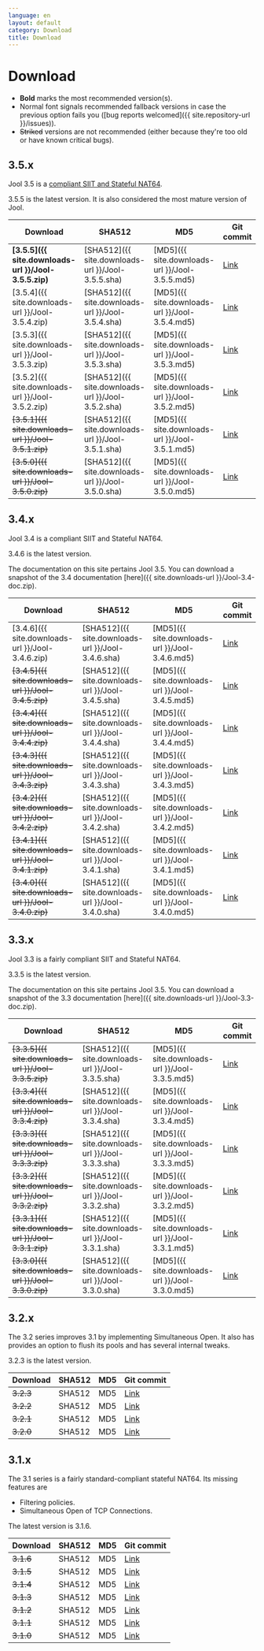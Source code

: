 ```yaml
---
language: en
layout: default
category: Download
title: Download
---
```


# Download

<!--
	BTW: These links are absolute because we don't version track the files.
	If they were relative, they would break when the documentation is
	generated manually.
-->

- **Bold** marks the most recommended version(s).
- Normal font signals recommended fallback versions in case the previous option fails you ([bug reports welcomed]({{ site.repository-url }}/issues)).
- <del>Striked</del> versions are not recommended (either because they're too old or have known critical bugs).

## 3.5.x

Jool 3.5 is a [compliant SIIT and Stateful NAT64](intro-jool.html#compliance).

3.5.5 is the latest version. It is also considered the most mature version of Jool.

| Download | SHA512 | MD5| Git commit |
|----------|--------|----|------------|
| **[3.5.5]({{ site.downloads-url }}/Jool-3.5.5.zip)** | [SHA512]({{ site.downloads-url }}/Jool-3.5.5.sha) | [MD5]({{ site.downloads-url }}/Jool-3.5.5.md5) | <a href="{{ site.repository-url }}/tree/v3.5.5" target="_blank">Link</a> |
| [3.5.4]({{ site.downloads-url }}/Jool-3.5.4.zip) | [SHA512]({{ site.downloads-url }}/Jool-3.5.4.sha) | [MD5]({{ site.downloads-url }}/Jool-3.5.4.md5) | <a href="{{ site.repository-url }}/tree/v3.5.4" target="_blank">Link</a> |
| [3.5.3]({{ site.downloads-url }}/Jool-3.5.3.zip) | [SHA512]({{ site.downloads-url }}/Jool-3.5.3.sha) | [MD5]({{ site.downloads-url }}/Jool-3.5.3.md5) | <a href="{{ site.repository-url }}/tree/v3.5.3" target="_blank">Link</a> |
| [3.5.2]({{ site.downloads-url }}/Jool-3.5.2.zip) | [SHA512]({{ site.downloads-url }}/Jool-3.5.2.sha) | [MD5]({{ site.downloads-url }}/Jool-3.5.2.md5) | <a href="{{ site.repository-url }}/tree/v3.5.2" target="_blank">Link</a> |
| <del>[3.5.1]({{ site.downloads-url }}/Jool-3.5.1.zip)</del> | [SHA512]({{ site.downloads-url }}/Jool-3.5.1.sha) | [MD5]({{ site.downloads-url }}/Jool-3.5.1.md5) | <a href="{{ site.repository-url }}/tree/v3.5.1" target="_blank">Link</a> |
| <del>[3.5.0]({{ site.downloads-url }}/Jool-3.5.0.zip)</del> | [SHA512]({{ site.downloads-url }}/Jool-3.5.0.sha) | [MD5]({{ site.downloads-url }}/Jool-3.5.0.md5) | <a href="{{ site.repository-url }}/tree/v3.5.0" target="_blank">Link</a> |

## 3.4.x

Jool 3.4 is a compliant SIIT and Stateful NAT64.

3.4.6 is the latest version.

The documentation on this site pertains Jool 3.5. You can download a snapshot of the 3.4 documentation [here]({{ site.downloads-url }}/Jool-3.4-doc.zip).

| Download | SHA512 | MD5| Git commit |
|----------|--------|----|------------|
| [3.4.6]({{ site.downloads-url }}/Jool-3.4.6.zip) | [SHA512]({{ site.downloads-url }}/Jool-3.4.6.sha) | [MD5]({{ site.downloads-url }}/Jool-3.4.6.md5) | <a href="{{ site.repository-url }}/tree/v3.4.6" target="_blank">Link</a> |
| <del>[3.4.5]({{ site.downloads-url }}/Jool-3.4.5.zip)</del> | [SHA512]({{ site.downloads-url }}/Jool-3.4.5.sha) | [MD5]({{ site.downloads-url }}/Jool-3.4.5.md5) | <a href="{{ site.repository-url }}/tree/v3.4.5" target="_blank">Link</a> |
| <del>[3.4.4]({{ site.downloads-url }}/Jool-3.4.4.zip)</del> | [SHA512]({{ site.downloads-url }}/Jool-3.4.4.sha) | [MD5]({{ site.downloads-url }}/Jool-3.4.4.md5) | <a href="{{ site.repository-url }}/tree/v3.4.4" target="_blank">Link</a> |
| <del>[3.4.3]({{ site.downloads-url }}/Jool-3.4.3.zip)</del> | [SHA512]({{ site.downloads-url }}/Jool-3.4.3.sha) | [MD5]({{ site.downloads-url }}/Jool-3.4.3.md5) | <a href="{{ site.repository-url }}/tree/v3.4.3" target="_blank">Link</a> |
| <del>[3.4.2]({{ site.downloads-url }}/Jool-3.4.2.zip)</del> | [SHA512]({{ site.downloads-url }}/Jool-3.4.2.sha) | [MD5]({{ site.downloads-url }}/Jool-3.4.2.md5) | <a href="{{ site.repository-url }}/tree/v3.4.2" target="_blank">Link</a> |
| <del>[3.4.1]({{ site.downloads-url }}/Jool-3.4.1.zip)</del> | [SHA512]({{ site.downloads-url }}/Jool-3.4.1.sha) | [MD5]({{ site.downloads-url }}/Jool-3.4.1.md5) | <a href="{{ site.repository-url }}/tree/v3.4.1" target="_blank">Link</a> |
| <del>[3.4.0]({{ site.downloads-url }}/Jool-3.4.0.zip)</del> | [SHA512]({{ site.downloads-url }}/Jool-3.4.0.sha) | [MD5]({{ site.downloads-url }}/Jool-3.4.0.md5) | <a href="{{ site.repository-url }}/tree/v3.4.0" target="_blank">Link</a> |

## 3.3.x

Jool 3.3 is a fairly compliant SIIT and Stateful NAT64.

3.3.5 is the latest version.

The documentation on this site pertains Jool 3.5. You can download a snapshot of the 3.3 documentation [here]({{ site.downloads-url }}/Jool-3.3-doc.zip).

| Download | SHA512 | MD5| Git commit |
|----------|--------|----|------------|
| <del>[3.3.5]({{ site.downloads-url }}/Jool-3.3.5.zip)</del> | [SHA512]({{ site.downloads-url }}/Jool-3.3.5.sha) | [MD5]({{ site.downloads-url }}/Jool-3.3.5.md5) | <a href="{{ site.repository-url }}/tree/v3.3.5" target="_blank">Link</a> |
| <del>[3.3.4]({{ site.downloads-url }}/Jool-3.3.4.zip)</del> | [SHA512]({{ site.downloads-url }}/Jool-3.3.4.sha) | [MD5]({{ site.downloads-url }}/Jool-3.3.4.md5) | <a href="{{ site.repository-url }}/tree/v3.3.4" target="_blank">Link</a> |
| <del>[3.3.3]({{ site.downloads-url }}/Jool-3.3.3.zip)</del> | [SHA512]({{ site.downloads-url }}/Jool-3.3.3.sha) | [MD5]({{ site.downloads-url }}/Jool-3.3.3.md5) | <a href="{{ site.repository-url }}/tree/v3.3.3" target="_blank">Link</a> |
| <del>[3.3.2]({{ site.downloads-url }}/Jool-3.3.2.zip)</del> | [SHA512]({{ site.downloads-url }}/Jool-3.3.2.sha) | [MD5]({{ site.downloads-url }}/Jool-3.3.2.md5) | <a href="{{ site.repository-url }}/tree/v3.3.2" target="_blank">Link</a> |
| <del>[3.3.1]({{ site.downloads-url }}/Jool-3.3.1.zip)</del> | [SHA512]({{ site.downloads-url }}/Jool-3.3.1.sha) | [MD5]({{ site.downloads-url }}/Jool-3.3.1.md5) | <a href="{{ site.repository-url }}/tree/v3.3.1" target="_blank">Link</a> |
| <del>[3.3.0]({{ site.downloads-url }}/Jool-3.3.0.zip)</del> | [SHA512]({{ site.downloads-url }}/Jool-3.3.0.sha) | [MD5]({{ site.downloads-url }}/Jool-3.3.0.md5) | <a href="{{ site.repository-url }}/tree/v3.3.0" target="_blank">Link</a> |

## 3.2.x

The 3.2 series improves 3.1 by implementing Simultaneous Open. It also has provides an option to flush its pools and has several internal tweaks.

3.2.3 is the latest version.

| Download | SHA512 | MD5| Git commit |
|----------|--------|----|------------|
| <del>3.2.3</del> | SHA512 | MD5 | <a href="{{ site.repository-url }}/tree/v3.2.3" target="_blank">Link</a> |
| <del>3.2.2</del> | SHA512 | MD5 | <a href="{{ site.repository-url }}/tree/v3.2.2" target="_blank">Link</a> |
| <del>3.2.1</del> | SHA512 | MD5 | <a href="{{ site.repository-url }}/tree/v3.2.1" target="_blank">Link</a> |
| <del>3.2.0</del> | SHA512 | MD5 | <a href="{{ site.repository-url }}/tree/v3.2.0" target="_blank">Link</a> |

## 3.1.x

The 3.1 series is a fairly standard-compliant stateful NAT64. Its missing features are

- Filtering policies.
- Simultaneous Open of TCP Connections.

The latest version is 3.1.6.

| Download | SHA512 | MD5| Git commit |
|----------|--------|----|------------|
| <del>3.1.6</del> | SHA512 | MD5 | <a href="{{ site.repository-url }}/tree/v3.1.6" target="_blank">Link</a> |
| <del>3.1.5</del> | SHA512 | MD5 | <a href="{{ site.repository-url }}/tree/v3.1.5" target="_blank">Link</a> |
| <del>3.1.4</del> | SHA512 | MD5 | <a href="{{ site.repository-url }}/tree/v3.1.4" target="_blank">Link</a> |
| <del>3.1.3</del> | SHA512 | MD5 | <a href="{{ site.repository-url }}/tree/v3.1.3" target="_blank">Link</a> |
| <del>3.1.2</del> | SHA512 | MD5 | <a href="{{ site.repository-url }}/tree/v3.1.2" target="_blank">Link</a> |
| <del>3.1.1</del> | SHA512 | MD5 | <a href="{{ site.repository-url }}/tree/v3.1.1" target="_blank">Link</a> |
| <del>3.1.0</del> | SHA512 | MD5 | <a href="{{ site.repository-url }}/tree/v3.1.0" target="_blank">Link</a> |


